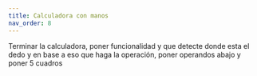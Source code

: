```yaml
---
title: Calculadora con manos
nav_order: 8
---
```

Terminar la calculadora, poner funcionalidad y que detecte donde esta el dedo y en base a eso que haga la operación, poner operandos abajo  y poner 5 cuadros